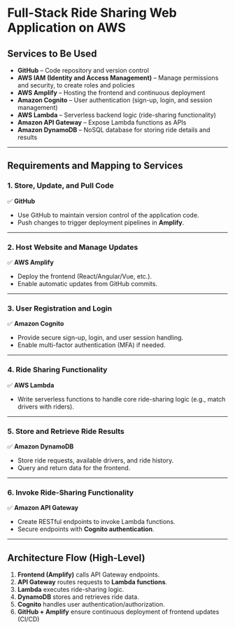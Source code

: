 # Full-Stack Ride Sharing Web Application on AWS

## Services to Be Used
- **GitHub** – Code repository and version control  
- **AWS IAM (Identity and Access Management)** – Manage permissions and security, to create roles and policies 
- **AWS Amplify** – Hosting the frontend and continuous deployment  
- **Amazon Cognito** – User authentication (sign-up, login, and session management)  
- **AWS Lambda** – Serverless backend logic (ride-sharing functionality)  
- **Amazon API Gateway** – Expose Lambda functions as APIs  
- **Amazon DynamoDB** – NoSQL database for storing ride details and results  

---

## Requirements and Mapping to Services

### 1. Store, Update, and Pull Code  
✅ **GitHub**  
- Use GitHub to maintain version control of the application code.  
- Push changes to trigger deployment pipelines in **Amplify**.  

---

### 2. Host Website and Manage Updates  
✅ **AWS Amplify**  
- Deploy the frontend (React/Angular/Vue, etc.).  
- Enable automatic updates from GitHub commits.  

---

### 3. User Registration and Login  
✅ **Amazon Cognito**  
- Provide secure sign-up, login, and user session handling.  
- Enable multi-factor authentication (MFA) if needed.  

---

### 4. Ride Sharing Functionality  
✅ **AWS Lambda**  
- Write serverless functions to handle core ride-sharing logic (e.g., match drivers with riders).  

---

### 5. Store and Retrieve Ride Results  
✅ **Amazon DynamoDB**  
- Store ride requests, available drivers, and ride history.  
- Query and return data for the frontend.  

---

### 6. Invoke Ride-Sharing Functionality  
✅ **Amazon API Gateway**  
- Create RESTful endpoints to invoke Lambda functions.  
- Secure endpoints with **Cognito authentication**.  

---

## Architecture Flow (High-Level)

1. **Frontend (Amplify)** calls API Gateway endpoints.  
2. **API Gateway** routes requests to **Lambda functions**.  
3. **Lambda** executes ride-sharing logic.  
4. **DynamoDB** stores and retrieves ride data.  
5. **Cognito** handles user authentication/authorization.  
6. **GitHub + Amplify** ensure continuous deployment of frontend updates (CI/CD)
